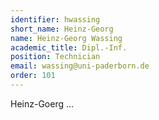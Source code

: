 ```yaml
---
identifier: hwassing
short_name: Heinz-Georg
name: Heinz-Georg Wassing
academic_title: Dipl.-Inf.
position: Technician
email: wassing@uni-paderborn.de
order: 101
---
```

Heinz-Goerg ...
